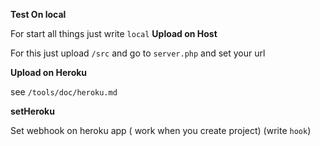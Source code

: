 **Test On local**

For start all things just write ``local``
**Upload on Host**

For this just upload ``/src`` and go to ``server.php`` and set your url

**Upload on Heroku**

see ``/tools/doc/heroku.md``

**setHeroku**

Set webhook on heroku app ( work when you create project) (write ``hook``)
